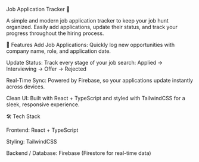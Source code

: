 Job Application Tracker 💼

A simple and modern job application tracker to keep your job hunt organized. Easily add applications, update their status, and track your progress throughout the hiring process.

🚀 Features
Add Job Applications:
Quickly log new opportunities with company name, role, and application date.

Update Status:
Track every stage of your job search:
Applied → Interviewing → Offer → Rejected

Real-Time Sync:
Powered by Firebase, so your applications update instantly across devices.

Clean UI:
Built with React + TypeScript and styled with TailwindCSS for a sleek, responsive experience.

🛠 Tech Stack

Frontend: React + TypeScript

Styling: TailwindCSS

Backend / Database: Firebase (Firestore for real-time data)
